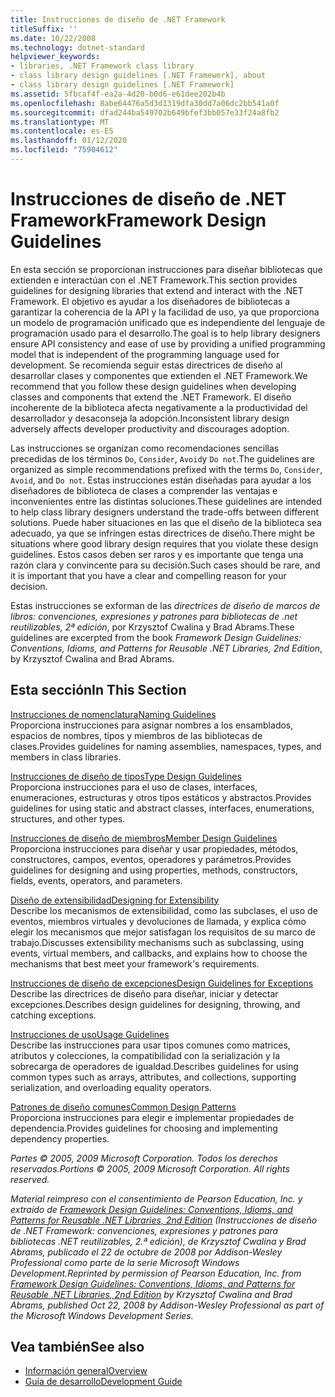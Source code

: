 ```yaml
---
title: Instrucciones de diseño de .NET Framework
titleSuffix: ''
ms.date: 10/22/2008
ms.technology: dotnet-standard
helpviewer_keywords:
- libraries, .NET Framework class library
- class library design guidelines [.NET Framework], about
- class library design guidelines [.NET Framework]
ms.assetid: 5fbcaf4f-ea2a-4d20-b0d6-e61dee202b4b
ms.openlocfilehash: 8abe64476a5d3d1319dfa30dd7a06dc2bb541a0f
ms.sourcegitcommit: dfad244ba549702b649bfef3bb057e33f24a8fb2
ms.translationtype: MT
ms.contentlocale: es-ES
ms.lasthandoff: 01/12/2020
ms.locfileid: "75904612"
---
```

# <a name="framework-design-guidelines"></a><span data-ttu-id="2728f-102">Instrucciones de diseño de .NET Framework</span><span class="sxs-lookup"><span data-stu-id="2728f-102">Framework Design Guidelines</span></span>
<span data-ttu-id="2728f-103">En esta sección se proporcionan instrucciones para diseñar bibliotecas que extienden e interactúan con el .NET Framework.</span><span class="sxs-lookup"><span data-stu-id="2728f-103">This section provides guidelines for designing libraries that extend and interact with the .NET Framework.</span></span> <span data-ttu-id="2728f-104">El objetivo es ayudar a los diseñadores de bibliotecas a garantizar la coherencia de la API y la facilidad de uso, ya que proporciona un modelo de programación unificado que es independiente del lenguaje de programación usado para el desarrollo.</span><span class="sxs-lookup"><span data-stu-id="2728f-104">The goal is to help library designers ensure API consistency and ease of use by providing a unified programming model that is independent of the programming language used for development.</span></span> <span data-ttu-id="2728f-105">Se recomienda seguir estas directrices de diseño al desarrollar clases y componentes que extienden el .NET Framework.</span><span class="sxs-lookup"><span data-stu-id="2728f-105">We recommend that you follow these design guidelines when developing classes and components that extend the .NET Framework.</span></span> <span data-ttu-id="2728f-106">El diseño incoherente de la biblioteca afecta negativamente a la productividad del desarrollador y desaconseja la adopción.</span><span class="sxs-lookup"><span data-stu-id="2728f-106">Inconsistent library design adversely affects developer productivity and discourages adoption.</span></span>  
  
 <span data-ttu-id="2728f-107">Las instrucciones se organizan como recomendaciones sencillas precedidas de los términos `Do`, `Consider`, `Avoid`y `Do not`.</span><span class="sxs-lookup"><span data-stu-id="2728f-107">The guidelines are organized as simple recommendations prefixed with the terms `Do`, `Consider`, `Avoid`, and `Do not`.</span></span> <span data-ttu-id="2728f-108">Estas instrucciones están diseñadas para ayudar a los diseñadores de biblioteca de clases a comprender las ventajas e inconvenientes entre las distintas soluciones.</span><span class="sxs-lookup"><span data-stu-id="2728f-108">These guidelines are intended to help class library designers understand the trade-offs between different solutions.</span></span> <span data-ttu-id="2728f-109">Puede haber situaciones en las que el diseño de la biblioteca sea adecuado, ya que se infringen estas directrices de diseño.</span><span class="sxs-lookup"><span data-stu-id="2728f-109">There might be situations where good library design requires that you violate these design guidelines.</span></span> <span data-ttu-id="2728f-110">Estos casos deben ser raros y es importante que tenga una razón clara y convincente para su decisión.</span><span class="sxs-lookup"><span data-stu-id="2728f-110">Such cases should be rare, and it is important that you have a clear and compelling reason for your decision.</span></span>  
  
 <span data-ttu-id="2728f-111">Estas instrucciones se exforman de las *directrices de diseño de marcos de libros: convenciones, expresiones y patrones para bibliotecas de .net reutilizables, 2ª edición*, por Krzysztof Cwalina y Brad Abrams.</span><span class="sxs-lookup"><span data-stu-id="2728f-111">These guidelines are excerpted from the book *Framework Design Guidelines: Conventions, Idioms, and Patterns for Reusable .NET Libraries, 2nd Edition*, by Krzysztof Cwalina and Brad Abrams.</span></span>  
  
## <a name="in-this-section"></a><span data-ttu-id="2728f-112">Esta sección</span><span class="sxs-lookup"><span data-stu-id="2728f-112">In This Section</span></span>  
 [<span data-ttu-id="2728f-113">Instrucciones de nomenclatura</span><span class="sxs-lookup"><span data-stu-id="2728f-113">Naming Guidelines</span></span>](../../../docs/standard/design-guidelines/naming-guidelines.md)  
 <span data-ttu-id="2728f-114">Proporciona instrucciones para asignar nombres a los ensamblados, espacios de nombres, tipos y miembros de las bibliotecas de clases.</span><span class="sxs-lookup"><span data-stu-id="2728f-114">Provides guidelines for naming assemblies, namespaces, types, and members in class libraries.</span></span>  
  
 [<span data-ttu-id="2728f-115">Instrucciones de diseño de tipos</span><span class="sxs-lookup"><span data-stu-id="2728f-115">Type Design Guidelines</span></span>](../../../docs/standard/design-guidelines/type.md)  
 <span data-ttu-id="2728f-116">Proporciona instrucciones para el uso de clases, interfaces, enumeraciones, estructuras y otros tipos estáticos y abstractos.</span><span class="sxs-lookup"><span data-stu-id="2728f-116">Provides guidelines for using static and abstract classes, interfaces, enumerations, structures, and other types.</span></span>  
  
 [<span data-ttu-id="2728f-117">Instrucciones de diseño de miembros</span><span class="sxs-lookup"><span data-stu-id="2728f-117">Member Design Guidelines</span></span>](../../../docs/standard/design-guidelines/member.md)  
 <span data-ttu-id="2728f-118">Proporciona instrucciones para diseñar y usar propiedades, métodos, constructores, campos, eventos, operadores y parámetros.</span><span class="sxs-lookup"><span data-stu-id="2728f-118">Provides guidelines for designing and using properties, methods, constructors, fields, events, operators, and parameters.</span></span>  
  
 [<span data-ttu-id="2728f-119">Diseño de extensibilidad</span><span class="sxs-lookup"><span data-stu-id="2728f-119">Designing for Extensibility</span></span>](../../../docs/standard/design-guidelines/designing-for-extensibility.md)  
 <span data-ttu-id="2728f-120">Describe los mecanismos de extensibilidad, como las subclases, el uso de eventos, miembros virtuales y devoluciones de llamada, y explica cómo elegir los mecanismos que mejor satisfagan los requisitos de su marco de trabajo.</span><span class="sxs-lookup"><span data-stu-id="2728f-120">Discusses extensibility mechanisms such as subclassing, using events, virtual members, and callbacks, and explains how to choose the mechanisms that best meet your framework's requirements.</span></span>  
  
 [<span data-ttu-id="2728f-121">Instrucciones de diseño de excepciones</span><span class="sxs-lookup"><span data-stu-id="2728f-121">Design Guidelines for Exceptions</span></span>](../../../docs/standard/design-guidelines/exceptions.md)  
 <span data-ttu-id="2728f-122">Describe las directrices de diseño para diseñar, iniciar y detectar excepciones.</span><span class="sxs-lookup"><span data-stu-id="2728f-122">Describes design guidelines for designing, throwing, and catching exceptions.</span></span>  
  
 [<span data-ttu-id="2728f-123">Instrucciones de uso</span><span class="sxs-lookup"><span data-stu-id="2728f-123">Usage Guidelines</span></span>](../../../docs/standard/design-guidelines/usage-guidelines.md)  
 <span data-ttu-id="2728f-124">Describe las instrucciones para usar tipos comunes como matrices, atributos y colecciones, la compatibilidad con la serialización y la sobrecarga de operadores de igualdad.</span><span class="sxs-lookup"><span data-stu-id="2728f-124">Describes guidelines for using common types such as arrays, attributes, and collections, supporting serialization, and overloading equality operators.</span></span>  
  
 [<span data-ttu-id="2728f-125">Patrones de diseño comunes</span><span class="sxs-lookup"><span data-stu-id="2728f-125">Common Design Patterns</span></span>](../../../docs/standard/design-guidelines/common-design-patterns.md)  
 <span data-ttu-id="2728f-126">Proporciona instrucciones para elegir e implementar propiedades de dependencia.</span><span class="sxs-lookup"><span data-stu-id="2728f-126">Provides guidelines for choosing and implementing dependency properties.</span></span>  
  
 <span data-ttu-id="2728f-127">*Partes © 2005, 2009 Microsoft Corporation. Todos los derechos reservados.*</span><span class="sxs-lookup"><span data-stu-id="2728f-127">*Portions © 2005, 2009 Microsoft Corporation. All rights reserved.*</span></span>  
  
 <span data-ttu-id="2728f-128">*Material reimpreso con el consentimiento de Pearson Education, Inc. y extraído de [Framework Design Guidelines: Conventions, Idioms, and Patterns for Reusable .NET Libraries, 2nd Edition](https://www.informit.com/store/framework-design-guidelines-conventions-idioms-and-9780321545619) (Instrucciones de diseño de .NET Framework: convenciones, expresiones y patrones para bibliotecas .NET reutilizables, 2.ª edición), de Krzysztof Cwalina y Brad Abrams, publicado el 22 de octubre de 2008 por Addison-Wesley Professional como parte de la serie Microsoft Windows Development.*</span><span class="sxs-lookup"><span data-stu-id="2728f-128">*Reprinted by permission of Pearson Education, Inc. from [Framework Design Guidelines: Conventions, Idioms, and Patterns for Reusable .NET Libraries, 2nd Edition](https://www.informit.com/store/framework-design-guidelines-conventions-idioms-and-9780321545619) by Krzysztof Cwalina and Brad Abrams, published Oct 22, 2008 by Addison-Wesley Professional as part of the Microsoft Windows Development Series.*</span></span>  
  
## <a name="see-also"></a><span data-ttu-id="2728f-129">Vea también</span><span class="sxs-lookup"><span data-stu-id="2728f-129">See also</span></span>

- [<span data-ttu-id="2728f-130">Información general</span><span class="sxs-lookup"><span data-stu-id="2728f-130">Overview</span></span>](../../../docs/framework/get-started/overview.md)
- [<span data-ttu-id="2728f-131">Guía de desarrollo</span><span class="sxs-lookup"><span data-stu-id="2728f-131">Development Guide</span></span>](../../../docs/framework/development-guide.md)
